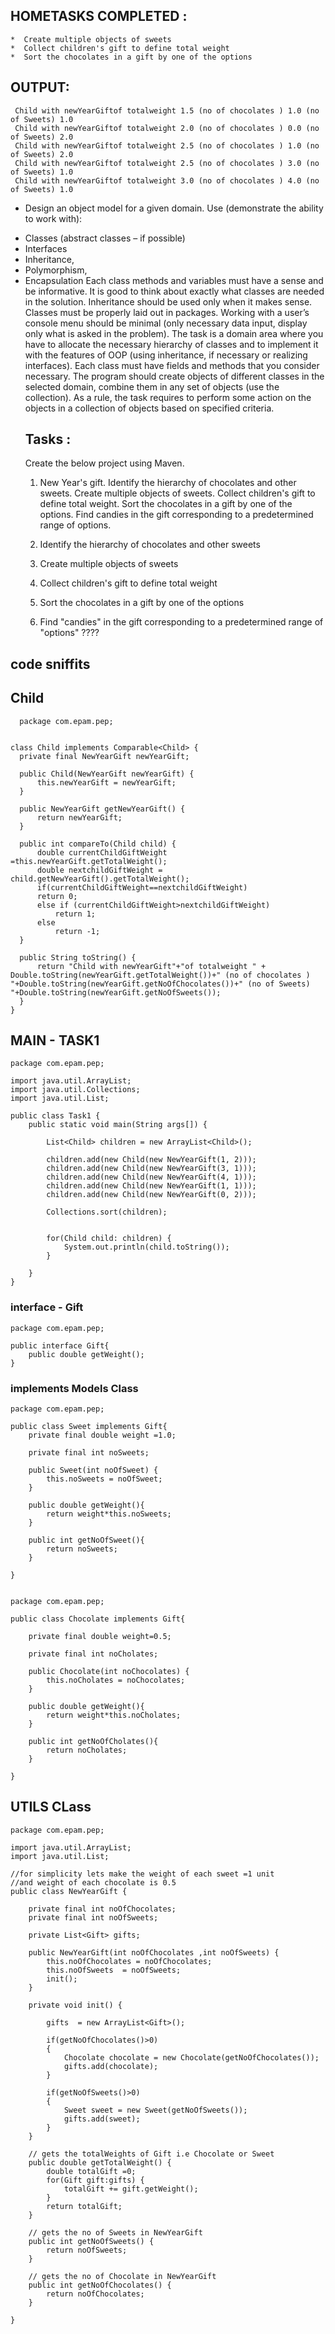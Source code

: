 

 ## HOMETASKS COMPLETED :
 ``` 
 *  Create multiple objects of sweets
 *  Collect children's gift to define total weight
 *  Sort the chocolates in a gift by one of the options
 ```


 ## OUTPUT:
 ```
  Child with newYearGiftof totalweight 1.5 (no of chocolates ) 1.0 (no of Sweets) 1.0
  Child with newYearGiftof totalweight 2.0 (no of chocolates ) 0.0 (no of Sweets) 2.0
  Child with newYearGiftof totalweight 2.5 (no of chocolates ) 1.0 (no of Sweets) 2.0
  Child with newYearGiftof totalweight 2.5 (no of chocolates ) 3.0 (no of Sweets) 1.0
  Child with newYearGiftof totalweight 3.0 (no of chocolates ) 4.0 (no of Sweets) 1.0
```

 * Design an object model for a given domain. Use (demonstrate the ability to work with): 
- Classes (abstract classes – if possible) 
- Interfaces 
- Inheritance, 
- Polymorphism, 
- Encapsulation 
Each class methods and variables must have a sense and be informative. It is good to think about exactly
what classes are needed in the solution. Inheritance should be used only when it makes sense. Classes
must be properly laid out in packages. Working with a user’s console menu should be minimal (only
necessary data input, display only what is asked in the problem). The task is a domain area where you
have to allocate the necessary hierarchy of classes and to implement it with the features of OOP (using
inheritance, if necessary or realizing interfaces). Each class must have fields and methods that you
consider necessary. The program should create objects of different classes in the selected domain,
combine them in any set of objects (use the collection). As a rule, the task requires to perform some
action on the objects in a collection of objects based on specified criteria. 
  ## Tasks : 
     Create the below project using Maven.  
    1. New Year's gift. Identify the hierarchy of chocolates and other sweets. Create multiple objects of
       sweets. Collect children&#39;s gift to define total weight. Sort the chocolates in a gift by one of the options.
       Find candies in the gift corresponding to a predetermined range of options.

 	1. Identify the hierarchy of chocolates and other sweets
  2. Create multiple objects of sweets
  3. Collect children's gift to define total weight
 	4. Sort the chocolates in a gift by one of the options
  5. Find "candies" in the gift corresponding to a predetermined range of "options" ????
  
## code sniffits

  ## Child 
  ```
    package com.epam.pep;


class Child implements Comparable<Child> {
	private final NewYearGift newYearGift;
	
	public Child(NewYearGift newYearGift) {
		this.newYearGift = newYearGift;
	}

	public NewYearGift getNewYearGift() {
		return newYearGift;
	}

	public int compareTo(Child child) {
		double currentChildGiftWeight =this.newYearGift.getTotalWeight();
		double nextchildGiftWeight = child.getNewYearGift().getTotalWeight();
		if(currentChildGiftWeight==nextchildGiftWeight)
		return 0;
		else if (currentChildGiftWeight>nextchildGiftWeight)
			return 1;
		else 
			return -1;
	}
	
	public String toString() {
		return "Child with newYearGift"+"of totalweight " + Double.toString(newYearGift.getTotalWeight())+" (no of chocolates ) "+Double.toString(newYearGift.getNoOfChocolates())+" (no of Sweets) "+Double.toString(newYearGift.getNoOfSweets());      
	}
}
```


## MAIN  - TASK1
```
package com.epam.pep;

import java.util.ArrayList;
import java.util.Collections;
import java.util.List;

public class Task1 {
	public static void main(String args[]) {
	
		List<Child> children = new ArrayList<Child>();
		
		children.add(new Child(new NewYearGift(1, 2)));
		children.add(new Child(new NewYearGift(3, 1)));
		children.add(new Child(new NewYearGift(4, 1)));
		children.add(new Child(new NewYearGift(1, 1)));
		children.add(new Child(new NewYearGift(0, 2)));
		
		Collections.sort(children);
		
		
		for(Child child: children) {
			System.out.println(child.toString());
		}
		
	}
}

```
### interface - Gift 

```
package com.epam.pep;

public interface Gift{
	public double getWeight();
}
```

### implements Models Class 

```
package com.epam.pep;

public class Sweet implements Gift{
	private final double weight =1.0;

	private final int noSweets;
	
	public Sweet(int noOfSweet) {
		this.noSweets = noOfSweet;
	}

	public double getWeight(){
		return weight*this.noSweets;
	}

	public int getNoOfSweet(){
		return noSweets;
	}

}

```

```

package com.epam.pep;

public class Chocolate implements Gift{
	
	private final double weight=0.5;

	private final int noCholates;

	public Chocolate(int noChocolates) {
		this.noCholates = noChocolates;
	}
	
	public double getWeight(){
		return weight*this.noCholates;
	}

	public int getNoOfCholates(){
		return noCholates;
	}

}

```


## UTILS CLass 

```
package com.epam.pep;

import java.util.ArrayList;
import java.util.List;

//for simplicity lets make the weight of each sweet =1 unit 
//and weight of each chocolate is 0.5
public class NewYearGift {
	
	private final int noOfChocolates;
	private final int noOfSweets;
	
	private List<Gift> gifts;
	
	public NewYearGift(int noOfChocolates ,int noOfSweets) {
		this.noOfChocolates = noOfChocolates;
		this.noOfSweets  = noOfSweets;
		init();
	}
	
	private void init() {
		
		gifts  = new ArrayList<Gift>();
		
		if(getNoOfChocolates()>0)
		{	
			Chocolate chocolate = new Chocolate(getNoOfChocolates());
			gifts.add(chocolate);
		}
		
		if(getNoOfSweets()>0)
		{	
			Sweet sweet = new Sweet(getNoOfSweets());
			gifts.add(sweet);
		}
	}

	// gets the totalWeights of Gift i.e Chocolate or Sweet
	public double getTotalWeight() {
		double totalGift =0;
		for(Gift gift:gifts) {
			totalGift += gift.getWeight();
		}
		return totalGift;
	}
	
	// gets the no of Sweets in NewYearGift
	public int getNoOfSweets() {
		return noOfSweets;
	}
	
	// gets the no of Chocolate in NewYearGift
	public int getNoOfChocolates() { 
		return noOfChocolates;
	}
	
}

```


